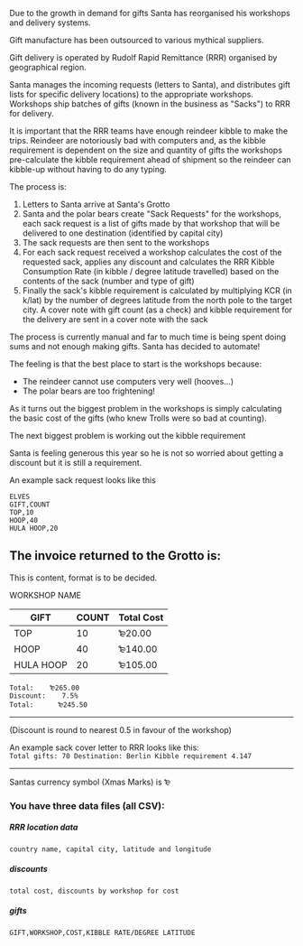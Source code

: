 Due to the growth in demand for gifts Santa has reorganised his workshops and delivery systems.

Gift manufacture has been outsourced to various mythical suppliers. 
 
Gift delivery is operated by Rudolf Rapid Remittance (RRR) organised by geographical region.

Santa manages the incoming requests (letters to Santa), and distributes 
gift lists for specific delivery locations) to the appropriate workshops.  
Workshops ship batches of gifts (known in the business as "Sacks") to RRR for delivery.

It is important that the RRR teams have enough reindeer kibble to make 
the trips.  Reindeer are notoriously bad with computers and, as the kibble requirement 
is dependent on the size and quantity of gifts the workshops pre-calculate the 
kibble requirement ahead of shipment so the reindeer can kibble-up without having to do
any typing.

The process is:
1. Letters to Santa arrive at Santa's Grotto
1. Santa and the polar bears create "Sack Requests" for the workshops, each sack 
 request is a list of gifts made by that workshop that will be delivered 
 to one destination (identified by capital city)
1. The sack requests are then sent to the workshops
1. For each sack request received a workshop calculates the cost of the requested sack, 
applies any discount and calculates the RRR Kibble Consumption Rate (in kibble / degree latitude travelled) 
based on the contents of the sack (number and type of gift)
1. Finally the sack's kibble requirement is calculated by multiplying KCR (in k/lat) by the number of 
degrees latitude from the north pole to the target city.  A cover note with gift count (as a check) and kibble 
requirement for the delivery are sent in a cover note with the sack

The process is currently manual and far to much time is being spent doing sums
and not enough making gifts.  Santa has decided to automate! 

The feeling is that the best place to start is the workshops because:
* The reindeer cannot use computers very well (hooves...)
* The polar bears are too frightening!

As it turns out the biggest problem in the workshops is simply calculating the basic cost of the gifts 
(who knew Trolls were so bad at counting).

The next biggest problem is working out the kibble requirement

Santa is feeling generous this year so he is not so worried about getting a discount but it is still a 
requirement.

An example sack request looks like this

`ELVES`\
`GIFT,COUNT`\
`TOP,10`\
`HOOP,40`\
`HULA HOOP,20`

The invoice returned to the Grotto is:
---

This is content, format is to be decided.

WORKSHOP NAME

GIFT | COUNT | Total Cost
---|---|---
TOP | 10 | ₻20.00
HOOP | 40 | ₻140.00
HULA HOOP | 20 | ₻105.00

`Total:    ₻265.00`\
`Discount:    7.5%`\
`Total:      ₻245.50`

---
(Discount is round to nearest 0.5 in favour of the workshop)


An example sack cover letter to RRR looks like this:\
`Total gifts: 70 Destination: Berlin Kibble requirement 4.147`

---
Santas currency symbol (Xmas Marks) is ₻

### You have three data files (all CSV):
##### RRR location data
`country name, capital city, latitude and longitude`

##### discounts
`total cost, discounts by workshop for cost`

##### gifts
`GIFT,WORKSHOP,COST,KIBBLE RATE/DEGREE LATITUDE`






